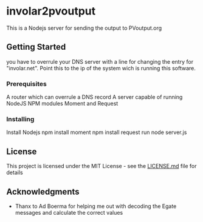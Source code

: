 
# involar2pvoutput

This is a Nodejs server for sending the output to PVoutput.org

## Getting Started

you have to overrule your DNS server with a line for changing the entry for "involar.net". Point this to the ip of the system wich is running this software.

### Prerequisites

A router which can overrule a DNS record
A server capable of running NodeJS
NPM modules Moment and Request

### Installing

Install Nodejs
npm install moment
npm install request
run node server.js

## License

This project is licensed under the MIT License - see the [LICENSE.md](LICENSE.md) file for details

## Acknowledgments

* Thanx to Ad Boerma for helping me out with decoding the Egate messages and calculate the correct values
